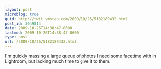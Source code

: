 ```yaml
---
layout: post
microblog: true
guid: http://twit.vmstan.com/2009/10/26/5182189432.html
post_id: 3049814
date: 2009-10-26T14:38:47-0600
lastmod: 2009-10-26T14:38:47-0600
type: post
url: /2009/10/26/5182189432.html
---
```

I'm quickly massing a large queue of photos I need some facetime with in Lightroom, but lacking much time to give it to them.

